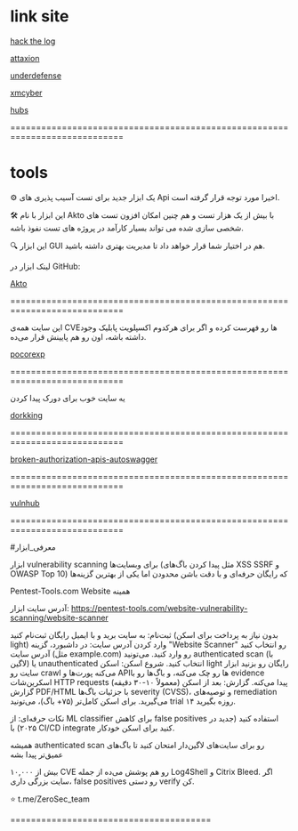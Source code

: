 # link site

[ hack the log ](https://hackthelogs.com)


[ attaxion ](https://attaxion.com)

[ underdefense ](https://underdefense.com)

[ xmcyber ](https://xmcyber.com)

[ hubs ](https://hubs.ly)

============================================================================

# tools

⚙ یک ابزار جدید برای تست آسیب پذیری های Api اخیرا مورد توجه  قرار گرفته است.

🛠 این ابزار با نام Akto با بیش از یک هزار  تست و هم چنین امکان افزون تست های شخصی سازی شده می تواند بسیار کارآمد در پروژه های تست نفوذ باشه.

🔍 این ابزار GUI هم در اختیار شما قرار خواهد داد تا مدیریت بهتری داشته باشید.

لینک ابزار در GitHub:

 [ Akto ](https://github.com/akto-api-security/akto)


============================================================================


این سایت همه‌ی CVEها رو فهرست کرده و اگر برای هرکدوم اکسپلویت پابلیک وجود داشته باشه، اون رو هم پایینش قرار می‌ده.

[ pocorexp ](https://pocorexp.nsa.im/)


============================================================================


یه سایت خوب برای دورک پیدا کردن

[ dorkking ](https://dorkking.blindf.com/)

============================================================================

[ broken-authorization-apis-autoswagger ](https://www.intruder.io/research/broken-authorization-apis-autoswagger)

============================================================================

[ vulnhub ](https://vulnhub.com/)

============================================================================

#معرفی_ابزار

ابزار vulnerability scanning برای وبسایت‌ها (مثل پیدا کردن باگ‌های XSS SSRF و OWASP Top 10) که رایگان حرفه‌ای و با دقت باشن محدودن اما یکی از بهترین گزینه‌ها

 Pentest-Tools.com Website
همینه

آدرس سایت ابزار:
https://pentest-tools.com/website-vulnerability-scanning/website-scanner

ثبت‌نام: به سایت برید و با ایمیل رایگان ثبت‌نام کنید (بدون نیاز به پرداخت برای اسکن light)
وارد کردن آدرس سایت: در داشبورد، گزینه "Website Scanner" رو انتخاب کنید آدرس سایت (مثل example.com) رو وارد کنید. می‌تونید authenticated scan (با لاگین) یا unauthenticated انتخاب کنید.
شروع اسکن: اسکن light رایگان رو بزنید  ابزار سایت رو crawl می‌کنه پورت‌ها و APIها رو چک می‌کنه، و باگ‌ها رو با evidence اسکرین‌شات HTTP requests پیدا می‌کنه.
گزارش: بعد از اسکن (معمولاً ۱۰-۳۰ دقیقه) گزارش PDF/HTML با جزئیات باگ‌ها severity (CVSS)، و توصیه‌های remediation می‌گیرید. برای اسکن کامل‌تر (۷۵+ باگ)، می‌تونید trial ۱۴ روزه بگیرید.

نکات حرفه‌ای:
از ML classifier برای کاهش false positives استفاده کنید (جدید در ۲۰۲۵)
با CI/CD integrate کنید برای اسکن خودکار.

همیشه authenticated scan رو برای سایت‌های لاگین‌دار امتحان کنید تا باگ‌های عمیق‌تر پیدا بشه

بیش از ۱۰,۰۰۰ CVE رو هم پوشش می‌ده از جمله Log4Shell و Citrix Bleed. اگر سایت بزرگی داری، false positives رو دستی verify کن.

⭐️ t.me/ZeroSec_team

=======================================
